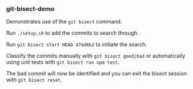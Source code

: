 ### git-bisect-demo

Demonstrates use of the `git bisect` command.

Run `./setup.sh` to add the commits to search through.

Run `git bisect start HEAD 47dd6b2` to initiate the search.

Classify the commits manually with `git bisect good|bad` or automatically using unit tests with `git bisect run npm test`.

The bad commit will now be identified and you can exit the bisect session with `git bisect reset`.
